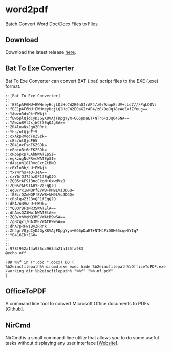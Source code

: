 # word2pdf
Batch Convert Word Doc/Docx Files to  Files

## Download
Download the latest release [here](https://github.com/huwan/word2pdf/releases).

## Bat To Exe Converter
Bat To Exe Converter can convert BAT (.bat) script files to the EXE (.exe) format.

```
::[Bat To Exe Converter]
::
::fBE1pAF6MU+EWHreyHcjLQlHcCW2E0aGIrAP4/z0/9aopEsUV+cLd7///PqLOOVz
::fBE1pAF6MU+EWHreyHcjLQlHcCW2E0aGIrAP4/z0/9aJq18eWeZxfZfeug==
::YAwzoRdxOk+EWAjk
::fBw5plQjdCyDJGyX8VAjFDpgYym+GG6pDaET+NTr6+zJq04SNA==
::YAwzuBVtJxjWCl3EqQJgSA==
::ZR4luwNxJguZRRnk
::Yhs/ulQjdF+5
::cxAkpRVqdFKZSzk=
::cBs/ulQjdF65
::ZR41oxFsdFKZSDk=
::eBoioBt6dFKZSDk=
::cRo6pxp7LAbNWATEpSI=
::egkzugNsPRvcWATEpSI=
::dAsiuh18IRvcCxnZtBNQ
::cRYluBh/LU+EWAjk
::YxY4rhs+aU+JeA==
::cxY6rQJ7JhzQF1fEqQJQ
::ZQ05rAF9IBncCkqN+0xwdVs0
::ZQ05rAF9IAHYFVzEqQJQ
::eg0/rx1wNQPfEVWB+kM9LVsJDGQ=
::fBEirQZwNQPfEVWB+kM9LVsJDGQ=
::cRolqwZ3JBvQF1fEqQJQ
::dhA7uBVwLU+EWDk=
::YQ03rBFzNR3SWATElA==
::dhAmsQZ3MwfNWATElA==
::ZQ0/vhVqMQ3MEVWAtB9wSA==
::Zg8zqx1/OA3MEVWAtB9wSA==
::dhA7pRFwIByZRRnk
::Zh4grVQjdCyDJGyX8VAjFDpgYym+GG6pDaET+NTM4PiD8H05cqw6YIq7
::YB416Ek+ZG8=
::
::
::978f952a14a936cc963da21a135fa983
@echo off

FOR %%f in (*.doc *.docx) DO (
%b2eincfilepath%\nircmd.exe exec hide %b2eincfilepath%\OfficeToPDF.exe /working_dir %b2eincfilepath% "%%f" "%%~nf.pdf"
)
```

## OfficeToPDF
A command line tool to convert Microsoft Office documents to PDFs [[Github](https://github.com/cognidox/OfficeToPDF)].

## NirCmd
NirCmd is a small command-line utility that allows you to do some useful tasks without displaying any user interface [[Website](http://www.nirsoft.net/utils/nircmd.html)].
